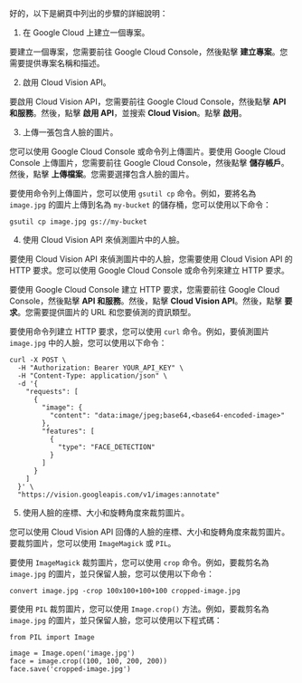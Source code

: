 好的，以下是網頁中列出的步驟的詳細說明：

1. 在 Google Cloud 上建立一個專案。

要建立一個專案，您需要前往 Google Cloud Console，然後點擊 **建立專案**。您需要提供專案名稱和描述。

2. 啟用 Cloud Vision API。

要啟用 Cloud Vision API，您需要前往 Google Cloud Console，然後點擊 **API 和服務**。然後，點擊 **啟用 API**，並搜索 **Cloud Vision**。點擊 **啟用**。

3. 上傳一張包含人臉的圖片。

您可以使用 Google Cloud Console 或命令列上傳圖片。要使用 Google Cloud Console 上傳圖片，您需要前往 Google Cloud Console，然後點擊 **儲存帳戶**。然後，點擊 **上傳檔案**。您需要選擇包含人臉的圖片。

要使用命令列上傳圖片，您可以使用 `gsutil cp` 命令。例如，要將名為 `image.jpg` 的圖片上傳到名為 `my-bucket` 的儲存桶，您可以使用以下命令：

```
gsutil cp image.jpg gs://my-bucket
```

4. 使用 Cloud Vision API 來偵測圖片中的人臉。

要使用 Cloud Vision API 來偵測圖片中的人臉，您需要使用 Cloud Vision API 的 HTTP 要求。您可以使用 Google Cloud Console 或命令列來建立 HTTP 要求。

要使用 Google Cloud Console 建立 HTTP 要求，您需要前往 Google Cloud Console，然後點擊 **API 和服務**。然後，點擊 **Cloud Vision API**。然後，點擊 **要求**。您需要提供圖片的 URL 和您要偵測的資訊類型。

要使用命令列建立 HTTP 要求，您可以使用 `curl` 命令。例如，要偵測圖片 `image.jpg` 中的人臉，您可以使用以下命令：

```
curl -X POST \
  -H "Authorization: Bearer YOUR_API_KEY" \
  -H "Content-Type: application/json" \
  -d '{
    "requests": [
      {
        "image": {
          "content": "data:image/jpeg;base64,<base64-encoded-image>"
        },
        "features": [
          {
            "type": "FACE_DETECTION"
          }
        ]
      }
    ]
  }' \
  "https://vision.googleapis.com/v1/images:annotate"
```

5. 使用人臉的座標、大小和旋轉角度來裁剪圖片。

您可以使用 Cloud Vision API 回傳的人臉的座標、大小和旋轉角度來裁剪圖片。要裁剪圖片，您可以使用 `ImageMagick` 或 `PIL`。

要使用 `ImageMagick` 裁剪圖片，您可以使用 `crop` 命令。例如，要裁剪名為 `image.jpg` 的圖片，並只保留人臉，您可以使用以下命令：

```
convert image.jpg -crop 100x100+100+100 cropped-image.jpg
```

要使用 `PIL` 裁剪圖片，您可以使用 `Image.crop()` 方法。例如，要裁剪名為 `image.jpg` 的圖片，並只保留人臉，您可以使用以下程式碼：

```
from PIL import Image

image = Image.open('image.jpg')
face = image.crop((100, 100, 200, 200))
face.save('cropped-image.jpg')
```
